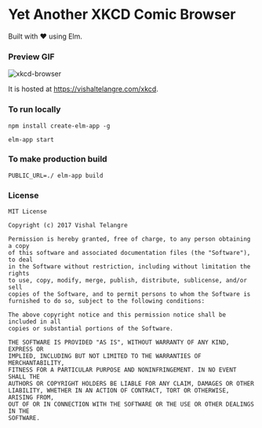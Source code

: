 # Yet Another XKCD Comic Browser

Built with ❤️ using Elm.


### Preview GIF

![xkcd-browser](https://user-images.githubusercontent.com/876195/34456050-5bbb577a-edb3-11e7-91c2-22aedecb7cac.gif)


It is hosted at https://vishaltelangre.com/xkcd.


### To run locally

```
npm install create-elm-app -g

elm-app start
```

### To make production build

```
PUBLIC_URL=./ elm-app build
```

### License

```
MIT License

Copyright (c) 2017 Vishal Telangre

Permission is hereby granted, free of charge, to any person obtaining a copy
of this software and associated documentation files (the "Software"), to deal
in the Software without restriction, including without limitation the rights
to use, copy, modify, merge, publish, distribute, sublicense, and/or sell
copies of the Software, and to permit persons to whom the Software is
furnished to do so, subject to the following conditions:

The above copyright notice and this permission notice shall be included in all
copies or substantial portions of the Software.

THE SOFTWARE IS PROVIDED "AS IS", WITHOUT WARRANTY OF ANY KIND, EXPRESS OR
IMPLIED, INCLUDING BUT NOT LIMITED TO THE WARRANTIES OF MERCHANTABILITY,
FITNESS FOR A PARTICULAR PURPOSE AND NONINFRINGEMENT. IN NO EVENT SHALL THE
AUTHORS OR COPYRIGHT HOLDERS BE LIABLE FOR ANY CLAIM, DAMAGES OR OTHER
LIABILITY, WHETHER IN AN ACTION OF CONTRACT, TORT OR OTHERWISE, ARISING FROM,
OUT OF OR IN CONNECTION WITH THE SOFTWARE OR THE USE OR OTHER DEALINGS IN THE
SOFTWARE.
```
